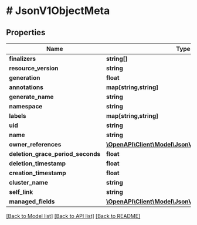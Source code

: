 # # JsonV1ObjectMeta

## Properties

Name | Type | Description | Notes
------------ | ------------- | ------------- | -------------
**finalizers** | **string[]** |  | [optional]
**resource_version** | **string** |  | [optional]
**generation** | **float** |  | [optional]
**annotations** | **map[string,string]** |  | [optional]
**generate_name** | **string** |  | [optional]
**namespace** | **string** |  | [optional]
**labels** | **map[string,string]** |  | [optional]
**uid** | **string** |  | [optional]
**name** | **string** |  | [optional]
**owner_references** | [**\OpenAPI\Client\Model\JsonV1OwnerReference[]**](JsonV1OwnerReference.md) |  | [optional]
**deletion_grace_period_seconds** | **float** |  | [optional]
**deletion_timestamp** | **float** |  | [optional]
**creation_timestamp** | **float** |  | [optional]
**cluster_name** | **string** |  | [optional]
**self_link** | **string** |  | [optional]
**managed_fields** | [**\OpenAPI\Client\Model\JsonV1ManagedFieldsEntry[]**](JsonV1ManagedFieldsEntry.md) |  | [optional]

[[Back to Model list]](../../README.md#models) [[Back to API list]](../../README.md#endpoints) [[Back to README]](../../README.md)
